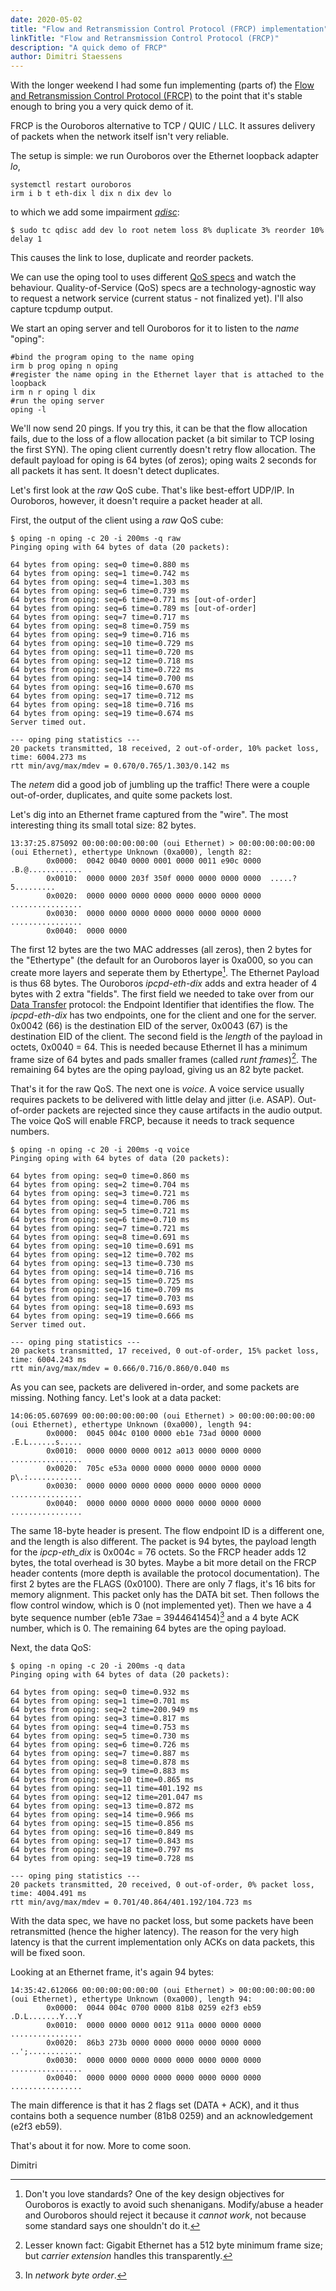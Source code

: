 ```yaml
---
date: 2020-05-02
title: "Flow and Retransmission Control Protocol (FRCP) implementation"
linkTitle: "Flow and Retransmission Control Protocol (FRCP)"
description: "A quick demo of FRCP"
author: Dimitri Staessens
---
```


With the longer weekend I had some fun implementing (parts of) the
[Flow and Retransmission Control Protocol (FRCP)](/docs/concepts/protocols/#flow-and-retransmission-control-protocol-frcp)
to the point that it's stable enough to bring you a very quick demo of it.

FRCP is the Ouroboros alternative to TCP / QUIC / LLC. It assures
delivery of packets when the network itself isn't very reliable.

The setup is simple: we run Ouroboros over the Ethernet loopback
adapter _lo_,
```
systemctl restart ouroboros
irm i b t eth-dix l dix n dix dev lo
```
to which we add some impairment
[_qdisc_](http://man7.org/linux/man-pages/man8/tc-netem.8.html):

```
$ sudo tc qdisc add dev lo root netem loss 8% duplicate 3% reorder 10% delay 1
```

This causes the link to lose, duplicate and reorder packets.

We can use the oping tool to uses different [QoS
specs](https://ouroboros.rocks/cgit/ouroboros/tree/include/ouroboros/qos.h)
and watch the behaviour. Quality-of-Service (QoS) specs are a
technology-agnostic way to request a network service (current
status - not finalized yet). I'll also capture tcpdump output.

We start an oping server and tell Ouroboros for it to listen to the _name_ "oping":
```
#bind the program oping to the name oping
irm b prog oping n oping
#register the name oping in the Ethernet layer that is attached to the loopback
irm n r oping l dix
#run the oping server
oping -l
```

We'll now send 20 pings. If you try this, it can be that the flow
allocation fails, due to the loss of a flow allocation packet (a bit
similar to TCP losing the first SYN). The oping client currently
doesn't retry flow allocation. The default payload for oping is 64
bytes (of zeros); oping waits 2 seconds for all packets it has
sent. It doesn't detect duplicates.

Let's first look at the _raw_ QoS cube. That's like best-effort
UDP/IP. In Ouroboros, however, it doesn't require a packet header at
all.

First, the output of the client using a _raw_ QoS cube:
```
$ oping -n oping -c 20 -i 200ms -q raw
Pinging oping with 64 bytes of data (20 packets):

64 bytes from oping: seq=0 time=0.880 ms
64 bytes from oping: seq=1 time=0.742 ms
64 bytes from oping: seq=4 time=1.303 ms
64 bytes from oping: seq=6 time=0.739 ms
64 bytes from oping: seq=6 time=0.771 ms [out-of-order]
64 bytes from oping: seq=6 time=0.789 ms [out-of-order]
64 bytes from oping: seq=7 time=0.717 ms
64 bytes from oping: seq=8 time=0.759 ms
64 bytes from oping: seq=9 time=0.716 ms
64 bytes from oping: seq=10 time=0.729 ms
64 bytes from oping: seq=11 time=0.720 ms
64 bytes from oping: seq=12 time=0.718 ms
64 bytes from oping: seq=13 time=0.722 ms
64 bytes from oping: seq=14 time=0.700 ms
64 bytes from oping: seq=16 time=0.670 ms
64 bytes from oping: seq=17 time=0.712 ms
64 bytes from oping: seq=18 time=0.716 ms
64 bytes from oping: seq=19 time=0.674 ms
Server timed out.

--- oping ping statistics ---
20 packets transmitted, 18 received, 2 out-of-order, 10% packet loss, time: 6004.273 ms
rtt min/avg/max/mdev = 0.670/0.765/1.303/0.142 ms
```

The _netem_ did a good job of jumbling up the traffic! There were a
couple out-of-order, duplicates, and quite some packets lost.

Let's dig into an Ethernet frame captured from the "wire". The most
interesting thing its small total size: 82 bytes.

```
13:37:25.875092 00:00:00:00:00:00 (oui Ethernet) > 00:00:00:00:00:00 (oui Ethernet), ethertype Unknown (0xa000), length 82:
        0x0000:  0042 0040 0000 0001 0000 0011 e90c 0000  .B.@............
        0x0010:  0000 0000 203f 350f 0000 0000 0000 0000  .....?5.........
        0x0020:  0000 0000 0000 0000 0000 0000 0000 0000  ................
        0x0030:  0000 0000 0000 0000 0000 0000 0000 0000  ................
        0x0040:  0000 0000
```

The first 12 bytes are the two MAC addresses (all zeros), then 2 bytes
for the "Ethertype" (the default for an Ouroboros layer is 0xa000, so
you can create more layers and seperate them by Ethertype[^1].  The
Ethernet Payload is thus 68 bytes. The Ouroboros _ipcpd-eth-dix_ adds
and extra header of 4 bytes with 2 extra "fields".  The first field we
needed to take over from our [Data
Transfer](/docs/concepts/protocols/) protocol: the Endpoint Identifier
that identifies the flow. The _ipcpd-eth-dix_ has two endpoints, one
for the client and one for the server. 0x0042 (66) is the destination
EID of the server, 0x0043 (67) is the destination EID of the client.
The second field is the _length_ of the payload in octets, 0x0040 =
64. This is needed because Ethernet II has a minimum frame size of 64
bytes and pads smaller frames (called _runt frames_)[^2]. The
remaining 64 bytes are the oping payload, giving us an 82 byte packet.

That's it for the raw QoS. The next one is _voice_. A voice service
usually requires packets to be delivered with little delay and jitter
(i.e. ASAP). Out-of-order packets are rejected since they cause
artifacts in the audio output. The voice QoS will enable FRCP, because
it needs to track sequence numbers.

```
$ oping -n oping -c 20 -i 200ms -q voice
Pinging oping with 64 bytes of data (20 packets):

64 bytes from oping: seq=0 time=0.860 ms
64 bytes from oping: seq=2 time=0.704 ms
64 bytes from oping: seq=3 time=0.721 ms
64 bytes from oping: seq=4 time=0.706 ms
64 bytes from oping: seq=5 time=0.721 ms
64 bytes from oping: seq=6 time=0.710 ms
64 bytes from oping: seq=7 time=0.721 ms
64 bytes from oping: seq=8 time=0.691 ms
64 bytes from oping: seq=10 time=0.691 ms
64 bytes from oping: seq=12 time=0.702 ms
64 bytes from oping: seq=13 time=0.730 ms
64 bytes from oping: seq=14 time=0.716 ms
64 bytes from oping: seq=15 time=0.725 ms
64 bytes from oping: seq=16 time=0.709 ms
64 bytes from oping: seq=17 time=0.703 ms
64 bytes from oping: seq=18 time=0.693 ms
64 bytes from oping: seq=19 time=0.666 ms
Server timed out.

--- oping ping statistics ---
20 packets transmitted, 17 received, 0 out-of-order, 15% packet loss, time: 6004.243 ms
rtt min/avg/max/mdev = 0.666/0.716/0.860/0.040 ms
```

As you can see, packets are delivered in-order, and some packets are
missing. Nothing fancy. Let's look at a data packet:

```
14:06:05.607699 00:00:00:00:00:00 (oui Ethernet) > 00:00:00:00:00:00 (oui Ethernet), ethertype Unknown (0xa000), length 94:
        0x0000:  0045 004c 0100 0000 eb1e 73ad 0000 0000  .E.L......s.....
        0x0010:  0000 0000 0000 0012 a013 0000 0000 0000  ................
        0x0020:  705c e53a 0000 0000 0000 0000 0000 0000  p\.:............
        0x0030:  0000 0000 0000 0000 0000 0000 0000 0000  ................
        0x0040:  0000 0000 0000 0000 0000 0000 0000 0000  ................

```

The same 18-byte header is present. The flow endpoint ID is a
different one, and the length is also different. The packet is 94
bytes, the payload length for the _ipcp-eth_dix_ is 0x004c = 76
octets. So the FRCP header adds 12 bytes, the total overhead is 30
bytes. Maybe a bit more detail on the FRCP header contents (more depth
is available the protocol documentation).  The first 2 bytes are the
FLAGS (0x0100). There are only 7 flags, it's 16 bits for memory
alignment. This packet only has the DATA bit set. Then follows the
flow control window, which is 0 (not implemented yet). Then we have a
4 byte sequence number (eb1e 73ae = 3944641454)[^3] and a 4 byte ACK
number, which is 0. The remaining 64 bytes are the oping payload.

Next, the data QoS:

```
$ oping -n oping -c 20 -i 200ms -q data
Pinging oping with 64 bytes of data (20 packets):

64 bytes from oping: seq=0 time=0.932 ms
64 bytes from oping: seq=1 time=0.701 ms
64 bytes from oping: seq=2 time=200.949 ms
64 bytes from oping: seq=3 time=0.817 ms
64 bytes from oping: seq=4 time=0.753 ms
64 bytes from oping: seq=5 time=0.730 ms
64 bytes from oping: seq=6 time=0.726 ms
64 bytes from oping: seq=7 time=0.887 ms
64 bytes from oping: seq=8 time=0.878 ms
64 bytes from oping: seq=9 time=0.883 ms
64 bytes from oping: seq=10 time=0.865 ms
64 bytes from oping: seq=11 time=401.192 ms
64 bytes from oping: seq=12 time=201.047 ms
64 bytes from oping: seq=13 time=0.872 ms
64 bytes from oping: seq=14 time=0.966 ms
64 bytes from oping: seq=15 time=0.856 ms
64 bytes from oping: seq=16 time=0.849 ms
64 bytes from oping: seq=17 time=0.843 ms
64 bytes from oping: seq=18 time=0.797 ms
64 bytes from oping: seq=19 time=0.728 ms

--- oping ping statistics ---
20 packets transmitted, 20 received, 0 out-of-order, 0% packet loss, time: 4004.491 ms
rtt min/avg/max/mdev = 0.701/40.864/401.192/104.723 ms
```

With the data spec, we have no packet loss, but some packets have been
retransmitted (hence the higher latency). The reason for the very high
latency is that the current implementation only ACKs on data packets,
this will be fixed soon.

Looking at an Ethernet frame, it's again 94 bytes:

```
14:35:42.612066 00:00:00:00:00:00 (oui Ethernet) > 00:00:00:00:00:00 (oui Ethernet), ethertype Unknown (0xa000), length 94:
        0x0000:  0044 004c 0700 0000 81b8 0259 e2f3 eb59  .D.L.......Y...Y
        0x0010:  0000 0000 0000 0012 911a 0000 0000 0000  ................
        0x0020:  86b3 273b 0000 0000 0000 0000 0000 0000  ..';............
        0x0030:  0000 0000 0000 0000 0000 0000 0000 0000  ................
        0x0040:  0000 0000 0000 0000 0000 0000 0000 0000  ................

```

The main difference is that it has 2 flags set (DATA + ACK), and it
thus contains both a sequence number (81b8 0259) and an
acknowledgement (e2f3 eb59).

That's about it for now. More to come soon.

Dimitri

[^1]: Don't you love standards? One of the key design objectives for Ouroboros is exactly to avoid such shenanigans. Modify/abuse a header and Ouroboros should reject it because it _cannot work_, not because some standard says one shouldn't do it.
[^2]: Lesser known fact: Gigabit Ethernet has a 512 byte minimum frame size; but _carrier extension_ handles this transparently.
[^3]: In _network byte order_.